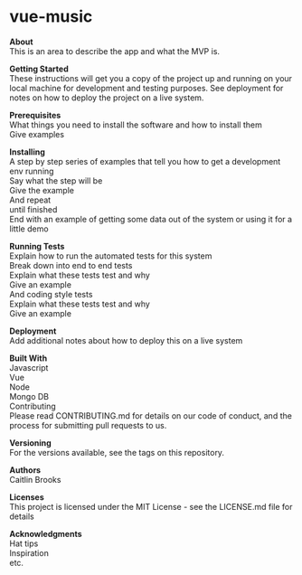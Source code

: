 # vue-music

<strong>About</strong><br/>
This is an area to describe the app and what the MVP is.<br/>

<strong>Getting Started</strong><br/>
These instructions will get you a copy of the project up and running on your local machine for development and testing purposes. See deployment for notes on how to deploy the project on a live system.<br/>

<strong>Prerequisites</strong><br/>
What things you need to install the software and how to install them<br/>
Give examples<br/>

<strong>Installing</strong><br/>
A step by step series of examples that tell you how to get a development env running<br/>
Say what the step will be<br/>
Give the example<br/>
And repeat<br/>
until finished<br/>
End with an example of getting some data out of the system or using it for a little demo<br/>

<strong>Running Tests</strong><br/>
Explain how to run the automated tests for this system<br/>
Break down into end to end tests<br/>
Explain what these tests test and why<br/>
Give an example<br/>
And coding style tests<br/>
Explain what these tests test and why<br/>
Give an example<br/>

<strong>Deployment</strong><br/>
Add additional notes about how to deploy this on a live system<br/>

<strong>Built With</strong><br/>
Javascript<br/>
Vue<br/>
Node<br/>
Mongo DB<br/>
Contributing<br/>
Please read CONTRIBUTING.md for details on our code of conduct, and the process for submitting pull requests to us.<br/>

<strong>Versioning</strong><br/>
For the versions available, see the tags on this repository.<br/>

<strong>Authors</strong><br/>
Caitlin Brooks<br/>

<strong>Licenses</strong><br/>
This project is licensed under the MIT License - see the LICENSE.md file for details<br/>

<strong>Acknowledgments</strong><br/>
Hat tips<br/>
Inspiration<br/>
etc.<br/>
